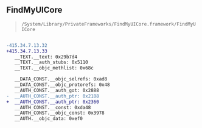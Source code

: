 ## FindMyUICore

> `/System/Library/PrivateFrameworks/FindMyUICore.framework/FindMyUICore`

```diff

-415.34.7.13.32
+415.34.7.13.33
   __TEXT.__text: 0x29b7d4
   __TEXT.__auth_stubs: 0x5110
   __TEXT.__objc_methlist: 0x68c

   __DATA_CONST.__objc_selrefs: 0xad8
   __DATA_CONST.__objc_protorefs: 0x48
   __AUTH_CONST.__auth_got: 0x2888
-  __AUTH_CONST.__auth_ptr: 0x2188
+  __AUTH_CONST.__auth_ptr: 0x2360
   __AUTH_CONST.__const: 0xda48
   __AUTH_CONST.__objc_const: 0x3978
   __AUTH.__objc_data: 0xef0

```
